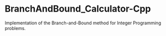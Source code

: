 # BranchAndBound_Calculator-Cpp
Implementation of the Branch-and-Bound method for Integer Programming problems.
